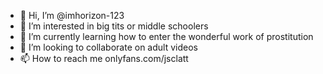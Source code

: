 - 👋 Hi, I’m @imhorizon-123
- 👀 I’m interested in big tits or middle schoolers
- 🌱 I’m currently learning how to enter the wonderful work of prostitution
- 💞️ I’m looking to collaborate on adult videos
- 📫 How to reach me onlyfans.com/jsclatt

<!---
imhorizon-123/imhorizon-123 is a ✨ special ✨ repository because its `README.md` (this file) appears on your GitHub profile.
You can click the Preview link to take a look at your changes.
--->
